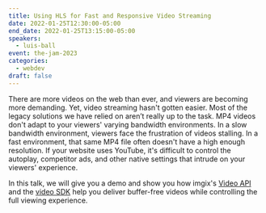 ```yaml
---
title: Using HLS for Fast and Responsive Video Streaming
date: 2022-01-25T12:30:00-05:00
end_date: 2022-01-25T13:15:00-05:00
speakers:
  - luis-ball
event: the-jam-2023
categories:
  - webdev
draft: false
---
```


There are more videos on the web than ever, and viewers are becoming more demanding. Yet, video streaming hasn't gotten easier. Most of the legacy solutions we have relied on aren’t really up to the task. MP4 videos don't adapt to your viewers' varying bandwidth environments. In a slow bandwidth environment, viewers face the frustration of videos stalling. In a fast environment, that same MP4 file often doesn't have a high enough resolution. If your website uses YouTube, it's difficult to control the autoplay, competitor ads, and other native settings that intrude on your viewers' experience.

In this talk, we will give you a demo and show you how imgix's [Video API](https://imgix.com/solutions/video-api) and the [video SDK](https://imgix.github.io/ix-video/overview/#quick-start-guides) help you deliver buffer-free videos while controlling the full viewing experience.
